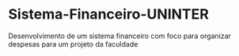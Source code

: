 # Sistema-Financeiro-UNINTER
Desenvolvimento de um sistema financeiro com foco para organizar despesas para um projeto da faculdade
